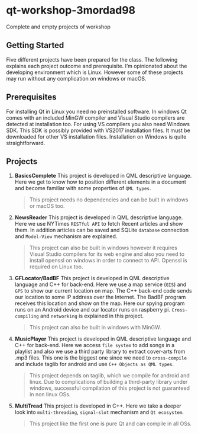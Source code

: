 # qt-workshop-3mordad98
Complete and empty projects of workshop

## Getting Started
Five different projects have been prepared for the class. The following explains each project outcome and prerequisite. 
I’m opinionated about the developing environment which is Linux. However some of these projects may run without any complication on windows or macOS.

## Prerequisites
For installing Qt in Linux you need no preinstalled software. In windows Qt comes with an included MinGW compiler and Visual Studio compilers are detected at installation too. For using VS compilers you also need Windows SDK. This SDK is possibly provided with VS2017 installation files. It must be downloaded for other VS installation files. Installation on Windows is quite straightforward.


## Projects
1. **BasicsComplete**
This project is developed in QML descriptive language. Here we get to know how to position different elements in a document and become familiar with some properties of `QML types`.

	>This project needs no dependencies and can be built in windows or macOS too.

2. **NewsReader**
This project is developed in QML descriptive language. Here we use NYTimes `RESTful API` to fetch Recent articles and show them. In addition articles can be saved and SQLite `database` connection and `Model-View` mechanism are explained.
	
	>This project can also be built in windows however it requires Visual Studio compilers for its web engine and also you need to install openssl on windows in order to connect to API. Openssl is required on Linux too.

3. **GFLocator/BadBF**
This project is developed in QML descriptive language and C++ for back-end. Here we use a map service (`GIS`) and `GPS` to show our current location on map. The C++ back-end code sends our location to some IP address over the Internet. The BadBF program receives this location and show on the map. Here our spying program runs on an Android device and our locator runs on raspberry pi. `Cross-compiling` and `networking` is explained in this project.

	>This project can also be built in windows with MinGW.

4. **MusicPlayer**
This project is developed in QML descriptive language and C++ for back-end. Here we access `file system` to add songs in a playlist and also we use a third party library to extract cover-arts from .mp3 files. This one is the biggest one since we need to `cross-compile` and include taglib for android and use `C++ Objects as QML types`. 
	
	>This project depends on taglib, which we compile for android and linux. Due to complications of building a third-party library under windows, successful compilation of this project is not guaranteed in non linux OSs.

5. **MultiTread**
This project is developed in C++. Here we take a deeper look into `multi-threading`, `signal-slot` mechanism and `Qt ecosystem`.
	
	>This project like the first one is pure Qt and can compile in all OSs.
